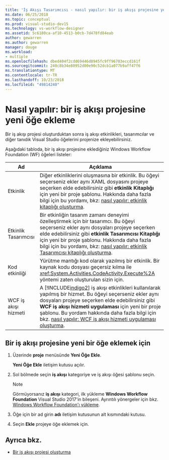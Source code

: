 ```yaml
---
title: 'İş Akışı Tasarımcısı - nasıl yapılır: bir iş akışı projesine yeni öğe ekleme'
ms.date: 06/25/2018
ms.topic: conceptual
ms.prod: visual-studio-dev15
ms.technology: vs-workflow-designer
ms.assetid: 5c6180ca-af10-4513-b0cb-7d478fd84eab
author: gewarren
ms.author: gewarren
manager: douge
ms.workload:
- multiple
ms.openlocfilehash: dbed404f2cdd69446d8945fc9ff96703eccd161f
ms.sourcegitcommit: 240c8b34e80952d00e90c52dcb1a077b9aff47f6
ms.translationtype: MT
ms.contentlocale: tr-TR
ms.lasthandoff: 10/23/2018
ms.locfileid: "49814240"
---
```

# <a name="how-to-add-a-new-item-to-a-workflow-project"></a>Nasıl yapılır: bir iş akışı projesine yeni öğe ekleme

Bir iş akışı projesi oluşturduktan sonra iş akışı etkinlikleri, tasarımcılar ve diğer tanıdık Visual Studio öğelerini projenize ekleyebilirsiniz.

Aşağıdaki tabloda, bir iş akışı projesine eklediğiniz Windows Workflow Foundation (WF) öğeleri listeler:


| Ad | Açıklama |
|-| - |
| Etkinlik | Diğer etkinliklerini oluşmasına bir etkinlik. Bu öğeyi seçerseniz ekler aynı XAML dosyasını projeye seçerken elde edebilirsiniz gibi **etkinlik Kitaplığı** için yeni bir proje şablonu. Hakkında daha fazla bilgi için bu yordamı, bkz: [nasıl yapılır: etkinlik kitaplığı oluşturma](../workflow-designer/how-to-create-an-activity-library.md). |
| Etkinlik Tasarımcısı | Bir etkinliğin tasarım zamanı deneyimi özelleştirmek için bir tasarımcı. Bu öğeyi seçerseniz ekler aynı dosyaları projeye seçerken elde edebilirsiniz gibi **etkinlik Tasarımcısı Kitaplığı** için yeni bir proje şablonu. Hakkında daha fazla bilgi için bu yordamı, bkz: [nasıl yapılır: etkinlik Tasarımcısı kitaplığı oluşturma](../workflow-designer/how-to-create-an-activity-designer-library.md). |
| Kod etkinliği | Yürütme mantığı kod olarak yazılmış bir etkinlik. Bir kaynak kodu dosyası geçersiz kılma ile <xref:System.Activities.CodeActivity.Execute%2A> yöntemi zaten oluşturulan sizin için. |
| WCF iş akışı hizmeti | A [!INCLUDE[indigo2](../workflow-designer/includes/indigo2_md.md)] iş akışı etkinlikleri kullanılarak yapılmış bir hizmet. Bu öğeyi seçerseniz ekler aynı dosyaları projeye seçerken elde edebilirsiniz gibi **WCF iş akışı hizmeti uygulaması** için yeni bir proje şablonu. Bu yordam hakkında daha fazla bilgi için bkz. [nasıl yapılır: WCF iş akışı hizmeti uygulaması oluşturma](../workflow-designer/how-to-create-a-wcf-workflow-service-application.md). |

## <a name="to-add-a-new-item-to-a-workflow-project"></a>Bir iş akışı projesine yeni bir öğe eklemek için

1. Üzerinde **proje** menüsünde **Yeni Öğe Ekle**.

   **Yeni Öğe Ekle** iletişim kutusu açılır.

1. Sol bölmede seçin **iş akışı** kategoriye ve iş akışı öğesi şablonu seçin.

   > [!NOTE]
   > Görmüyorsanız **iş akışı** kategori, ilk yükleme **Windows Workflow Foundation** Visual Studio 2017'in bileşeni. Ayrıntılı yönergeler için bkz. [Windows Workflow Foundation'ı yükleme](developing-applications-with-the-workflow-designer.md#install-windows-workflow-foundation).

1. Öğe için bir ad girin **adı** iletişim kutusunun alt kısmındaki kutusu.

1. Seçin **Ekle** projeye öğe eklemek için.

## <a name="see-also"></a>Ayrıca bkz.

- [Bir iş akışı projesi oluşturma](../workflow-designer/creating-a-workflow-project.md)